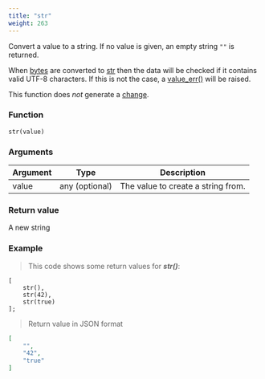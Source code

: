 ```yaml
---
title: "str"
weight: 263
---
```


Convert a value to a string. If no value is given, an empty string `""` is returned.

When [bytes](../../data-types/bytes) are converted to [str](../../data-types/str) then the data will be checked
if it contains valid UTF-8 characters. If this is not the case, a [value_err()](../../errors/value_err) will be raised.

This function does *not* generate a [change](../../overview/changes).

### Function

`str(value)`

### Arguments

Argument | Type | Description
-------- | ---- | -----------
value | any (optional) | The value to create a string from.

### Return value

A new string

### Example

> This code shows some return values for ***str()***:

```thingsdb,json_response
[
    str(),
    str(42),
    str(true)
];
```

> Return value in JSON format

```json
[
    "",
    "42",
    "true"
]
```
